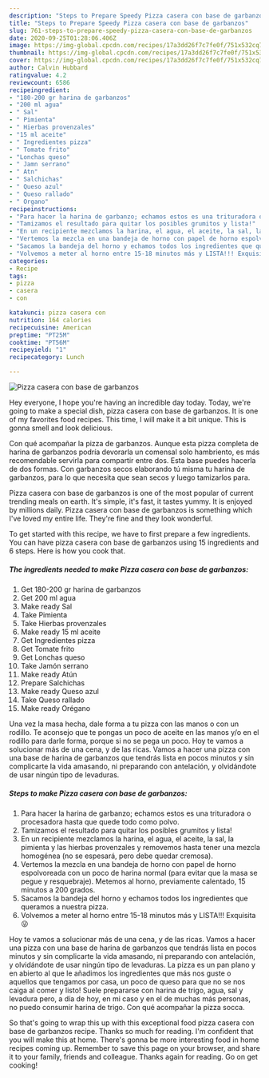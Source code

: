 ```yaml
---
description: "Steps to Prepare Speedy Pizza casera con base de garbanzos"
title: "Steps to Prepare Speedy Pizza casera con base de garbanzos"
slug: 761-steps-to-prepare-speedy-pizza-casera-con-base-de-garbanzos
date: 2020-09-25T01:28:06.406Z
image: https://img-global.cpcdn.com/recipes/17a3dd26f7c7fe0f/751x532cq70/pizza-casera-con-base-de-garbanzos-foto-principal.jpg
thumbnail: https://img-global.cpcdn.com/recipes/17a3dd26f7c7fe0f/751x532cq70/pizza-casera-con-base-de-garbanzos-foto-principal.jpg
cover: https://img-global.cpcdn.com/recipes/17a3dd26f7c7fe0f/751x532cq70/pizza-casera-con-base-de-garbanzos-foto-principal.jpg
author: Calvin Hubbard
ratingvalue: 4.2
reviewcount: 6586
recipeingredient:
- "180-200 gr harina de garbanzos"
- "200 ml agua"
- " Sal"
- " Pimienta"
- " Hierbas provenzales"
- "15 ml aceite"
- " Ingredientes pizza"
- " Tomate frito"
- "Lonchas queso"
- " Jamn serrano"
- " Atn"
- " Salchichas"
- " Queso azul"
- " Queso rallado"
- " Organo"
recipeinstructions:
- "Para hacer la harina de garbanzo; echamos estos es una trituradora o procesadora hasta que quede todo como polvo."
- "Tamizamos el resultado para quitar los posibles grumitos y lista!"
- "En un recipiente mezclamos la harina, el agua, el aceite, la sal, la pimienta y las hierbas provenzales y removemos hasta tener una mezcla homogénea (no se espesará, pero debe quedar cremosa)."
- "Vertemos la mezcla en una bandeja de horno con papel de horno espolvoreada con un poco de harina normal (para evitar que la masa se pegue y resquebraje). Metemos al horno, previamente calentado, 15 minutos a 200 grados."
- "Sacamos la bandeja del horno y echamos todos los ingredientes que queramos a nuestra pizza."
- "Volvemos a meter al horno entre 15-18 minutos más y LISTA!!! Exquisita 😜"
categories:
- Recipe
tags:
- pizza
- casera
- con

katakunci: pizza casera con 
nutrition: 164 calories
recipecuisine: American
preptime: "PT25M"
cooktime: "PT56M"
recipeyield: "1"
recipecategory: Lunch

---
```



![Pizza casera con base de garbanzos](https://img-global.cpcdn.com/recipes/17a3dd26f7c7fe0f/751x532cq70/pizza-casera-con-base-de-garbanzos-foto-principal.jpg)

Hey everyone, I hope you're having an incredible day today. Today, we're going to make a special dish, pizza casera con base de garbanzos. It is one of my favorites food recipes. This time, I will make it a bit unique. This is gonna smell and look delicious.

Con qué acompañar la pizza de garbanzos. Aunque esta pizza completa de harina de garbanzos podría devorarla un comensal solo hambriento, es más recomendable servirla para compartir entre dos. Esta base puedes hacerla de dos formas. Con garbanzos secos elaborando tú misma tu harina de garbanzos, para lo que necesita que sean secos y luego tamizarlos para.

Pizza casera con base de garbanzos is one of the most popular of current trending meals on earth. It's simple, it's fast, it tastes yummy. It is enjoyed by millions daily. Pizza casera con base de garbanzos is something which I've loved my entire life. They're fine and they look wonderful.


To get started with this recipe, we have to first prepare a few ingredients. You can have pizza casera con base de garbanzos using 15 ingredients and 6 steps. Here is how you cook that.

<!--inarticleads1-->

##### The ingredients needed to make Pizza casera con base de garbanzos:

1. Get 180-200 gr harina de garbanzos
1. Get 200 ml agua
1. Make ready  Sal
1. Take  Pimienta
1. Take  Hierbas provenzales
1. Make ready 15 ml aceite
1. Get  Ingredientes pizza
1. Get  Tomate frito
1. Get Lonchas queso
1. Take  Jamón serrano
1. Make ready  Atún
1. Prepare  Salchichas
1. Make ready  Queso azul
1. Take  Queso rallado
1. Make ready  Orégano


Una vez la masa hecha, dale forma a tu pizza con las manos o con un rodillo. Te aconsejo que te pongas un poco de aceite en las manos y/o en el rodillo para darle forma, porque si no se pega un poco. Hoy te vamos a solucionar más de una cena, y de las ricas. Vamos a hacer una pizza con una base de harina de garbanzos que tendrás lista en pocos minutos y sin complicarte la vida amasando, ni preparando con antelación, y olvidándote de usar ningún tipo de levaduras. 

<!--inarticleads2-->

##### Steps to make Pizza casera con base de garbanzos:

1. Para hacer la harina de garbanzo; echamos estos es una trituradora o procesadora hasta que quede todo como polvo.
1. Tamizamos el resultado para quitar los posibles grumitos y lista!
1. En un recipiente mezclamos la harina, el agua, el aceite, la sal, la pimienta y las hierbas provenzales y removemos hasta tener una mezcla homogénea (no se espesará, pero debe quedar cremosa).
1. Vertemos la mezcla en una bandeja de horno con papel de horno espolvoreada con un poco de harina normal (para evitar que la masa se pegue y resquebraje). Metemos al horno, previamente calentado, 15 minutos a 200 grados.
1. Sacamos la bandeja del horno y echamos todos los ingredientes que queramos a nuestra pizza.
1. Volvemos a meter al horno entre 15-18 minutos más y LISTA!!! Exquisita 😜


Hoy te vamos a solucionar más de una cena, y de las ricas. Vamos a hacer una pizza con una base de harina de garbanzos que tendrás lista en pocos minutos y sin complicarte la vida amasando, ni preparando con antelación, y olvidándote de usar ningún tipo de levaduras. La pizza es un pan plano y en abierto al que le añadimos los ingredientes que más nos guste o aquellos que tengamos por casa, un poco de queso para que no se nos caiga al comer y listo! Suele prepararse con harina de trigo, agua, sal y levadura pero, a día de hoy, en mi caso y en el de muchas más personas, no puedo consumir harina de trigo. Con qué acompañar la pizza socca. 

So that's going to wrap this up with this exceptional food pizza casera con base de garbanzos recipe. Thanks so much for reading. I'm confident that you will make this at home. There's gonna be more interesting food in home recipes coming up. Remember to save this page on your browser, and share it to your family, friends and colleague. Thanks again for reading. Go on get cooking!
